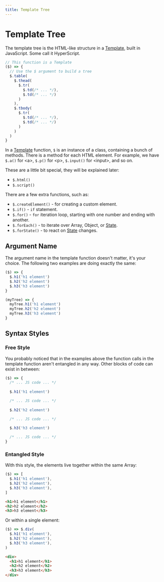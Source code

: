 ```yaml
---
title: Template Tree
---
```


# Template Tree

The template tree is the HTML-like structure in a [Template](./what-are-templates.md),
built in JavaScript. Some call it HyperScript.

```js
// This function is a Template
($) => {
  // Use the $ argument to build a tree
  $.table(
    $.thead(
      $.tr(
        $.td(/* ... */),
        $.td(/* ... */)
      )
    ),
    $.tbody(
      $.tr(
        $.td(/* ... */),
        $.td(/* ... */)
      )
    )
  )
}
```
In a [Template](./what-are-templates.md) function, `$` is an instance of a class, containing a bunch
of methods. There is a method for each HTML element. For example, we have `$.a()`
for \<a\>, `$.p()` for \<p\>, `$.input()` for \<input\>, and so on.

These are a little bit special, they will be explained later:

- `$.html()`
- `$.script()`

There are a few extra functions, such as:

- `$.createElement()` - for creating a custom element.
- `$.if()` - `if` statement.
- `$.for()` - `for` iteration loop, starting with one number and ending with another.
- `$.forEach()` - to iterate over Array, Object, or [State](../reactivity/states).
- `$.forState()` - to react on [State](../reactivity/states) changes.

## Argument Name

The argument name in the template function doesn't matter, it's your choice. The following
two examples are doing exactly the same:

```js
($) => {
  $.h1('h1 element')
  $.h2('h2 element')
  $.h3('h3 element')
}
```
```js
(myTree) => {
  myTree.h1('h1 element')
  myTree.h2('h2 element')
  myTree.h3('h3 element')
}
```

## Syntax Styles

### Free Style

You probably noticed that in the examples above the function calls in the template function aren't
entangled in any way. Other blocks of code can exist in between:

```js
($) => {
  /* ... JS code ... */
  
  $.h1('h1 element')

  /* ... JS code ... */
  
  $.h2('h2 element')

  /* ... JS code ... */
  
  $.h3('h3 element')

  /* ... JS code ... */
}
```

### Entangled Style

With this style, the elements live together within the same Array:

```js
($) => [
  $.h1('h1 element'),
  $.h2('h2 element'),
  $.h3('h3 element'),
]
```
```html
<h1>h1 element</h1>
<h2>h2 element</h2>
<h3>h3 element</h3>
```

Or within a single element:

```js
($) => $.div(
  $.h1('h1 element'),
  $.h2('h2 element'),
  $.h3('h3 element'),
)
```
```html
<div>
  <h1>h1 element</h1>
  <h2>h2 element</h2>
  <h3>h3 element</h3>
</div>
```
